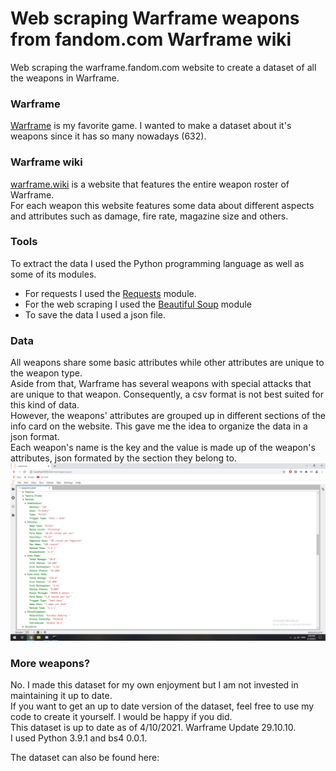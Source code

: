 # Web scraping Warframe weapons from fandom.com Warframe wiki

Web scraping the warframe.fandom.com website to create a dataset of all the weapons in Warframe.

### Warframe
<a href='https://www.warframe.com/landing'>Warframe</a> is my favorite game. I wanted to make a dataset about it's weapons since it has so many nowadays (632).

### Warframe wiki

<a href='https://warframe.fandom.com/'>warframe.wiki</a> is a website that features the entire weapon roster of Warframe.<br>
For each weapon this website features some data about different aspects and attributes such as damage, fire rate, magazine size and others.<br>

### Tools

To extract the data I used the Python programming language as well as some of its modules.
* For requests I used the <a href='https://requests.readthedocs.io/en/master/'>Requests</a> module.
* For the web scraping I used the <a href='https://www.crummy.com/software/BeautifulSoup/bs4/doc/'>Beautiful Soup</a> module
* To save the data I used a json file.

### Data
All weapons share some basic attributes while other attributes are unique to the weapon type.<br>
Aside from that, Warframe has several weapons with special attacks that are unique to that weapon. Consequently, a csv format is not best suited for this kind of data.<br>
However, the weapons' attributes are grouped up in different sections of the info card on the website. This gave me the idea to organize the data in a json format.<br>
Each weapon's name is the key and the value is made up of the weapon's attributes, json formated by the section they belong to.<br>
![alt text](https://github.com/VictorMegir/Web-scraping-Warframe-weapons/blob/main/prt.png?raw=true)

### More weapons?
No. I made this dataset for my own enjoyment but I am not invested in maintaining it up to date.<br>
If you want to get an up to date version of the dataset, feel free to use my code to create it yourself. I would be happy if you did.<br>
This dataset is up to date as of 4/10/2021. Warframe Update 29.10.10.<br>
I used Python 3.9.1 and bs4 0.0.1.<br>

The dataset can also be found here: 
